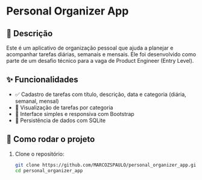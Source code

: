 # Personal Organizer App

## 📌 Descrição
Este é um aplicativo de organização pessoal que ajuda a planejar e acompanhar tarefas diárias, semanais e mensais. Ele foi desenvolvido como parte de um desafio técnico para a vaga de Product Engineer (Entry Level).

## ✨ Funcionalidades
- ✅ Cadastro de tarefas com título, descrição, data e categoria (diária, semanal, mensal)
- 📅 Visualização de tarefas por categoria
- 🧭 Interface simples e responsiva com Bootstrap
- 💾 Persistência de dados com SQLite

## 🚀 Como rodar o projeto

1. Clone o repositório:
   ```bash
   git clone https://github.com/MARCOZSPAULO/personal_organizer_app.git
   cd personal_organizer_app
   ```
